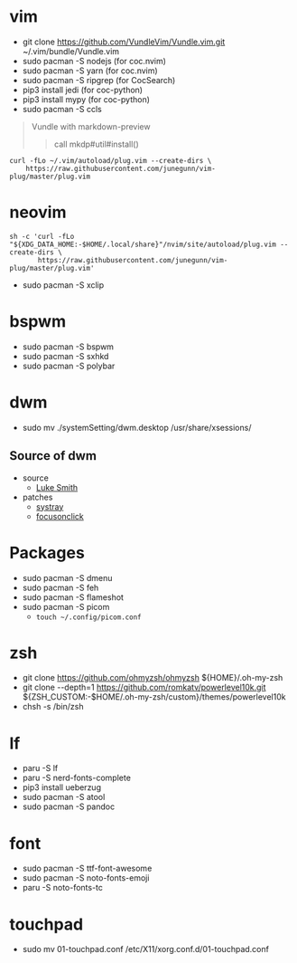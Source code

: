 # vim
- git clone https://github.com/VundleVim/Vundle.vim.git ~/.vim/bundle/Vundle.vim
- sudo pacman -S nodejs (for coc.nvim)
- sudo pacman -S yarn (for coc.nvim)
- sudo pacman -S ripgrep (for CocSearch)
- pip3 install jedi (for coc-python)
- pip3 install mypy (for coc-python)
- sudo pacman -S ccls
> Vundle with markdown-preview
>> call mkdp#util#install()

```
curl -fLo ~/.vim/autoload/plug.vim --create-dirs \
    https://raw.githubusercontent.com/junegunn/vim-plug/master/plug.vim
```

# neovim

```
sh -c 'curl -fLo "${XDG_DATA_HOME:-$HOME/.local/share}"/nvim/site/autoload/plug.vim --create-dirs \
       https://raw.githubusercontent.com/junegunn/vim-plug/master/plug.vim'
```
- sudo pacman -S xclip

# bspwm
- sudo pacman -S bspwm
- sudo pacman -S sxhkd
- sudo pacman -S polybar

# dwm
- sudo mv ./systemSetting/dwm.desktop /usr/share/xsessions/

## Source of dwm
- source
    - [Luke Smith](https://github.com/LukeSmithxyz/dwm)
- patches
    - [systray](https://dwm.suckless.org/patches/systray/dwm-systray-20200914-61bb8b2.diff)
    - [focusonclick](https://dwm.suckless.org/patches/focusonclick/dwm-focusonclick-20200110-61bb8b2.diff)

# Packages
- sudo pacman -S dmenu
- sudo pacman -S feh
- sudo pacman -S flameshot
- sudo pacman -S picom
    - `touch ~/.config/picom.conf`

# zsh
- git clone https://github.com/ohmyzsh/ohmyzsh ${HOME}/.oh-my-zsh
- git clone --depth=1 https://github.com/romkatv/powerlevel10k.git ${ZSH_CUSTOM:-$HOME/.oh-my-zsh/custom}/themes/powerlevel10k
- chsh -s /bin/zsh

# lf
- paru -S lf
- paru -S nerd-fonts-complete
- pip3 install ueberzug
- sudo pacman -S atool
- sudo pacman -S pandoc

# font
- sudo pacman -S ttf-font-awesome
- sudo pacman -S noto-fonts-emoji
- paru -S noto-fonts-tc

# touchpad
- sudo mv 01-touchpad.conf /etc/X11/xorg.conf.d/01-touchpad.conf
